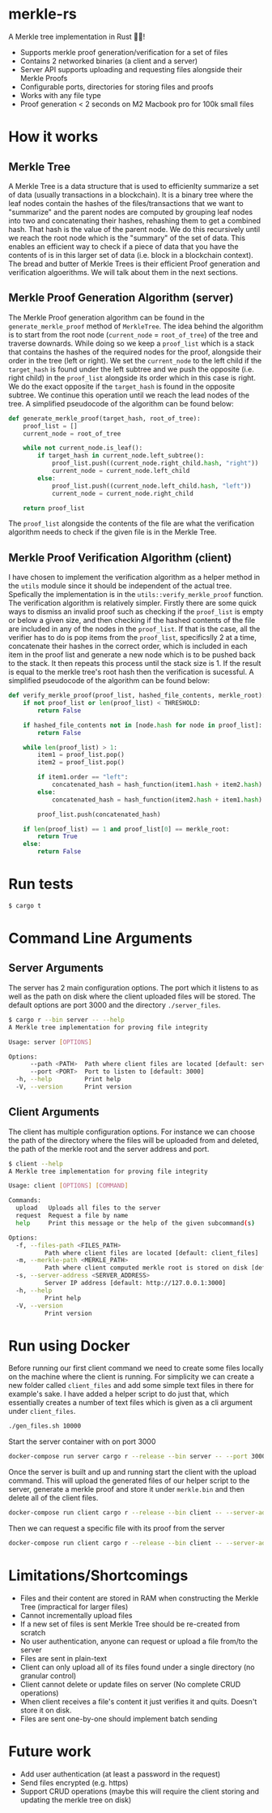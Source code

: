 # merkle-rs
A Merkle tree implementation in Rust 🌲🦀! 

- Supports merkle proof generation/verification for a set of files
- Contains 2 networked binaries (a client and a server)
- Server API supports uploading and requesting files alongside their Merkle Proofs
- Configurable ports, directories for storing files and proofs
- Works with any file type
- Proof generation < 2 seconds on M2 Macbook pro for 100k small files

# How it works

## Merkle Tree
A Merkle Tree is a data structure that is used to efficienlty summarize a set of data (usually transactions in a blockchain). It is a binary tree where the leaf nodes contain the hashes of the files/transactions that we want to "summarize" and the parent nodes are computed by grouping leaf nodes into two and concatenating their hashes, rehashing them to get a combined hash. That hash is the value of the parent node. We do this recursively until we reach the root node which is the "summary" of the set of data. This enables an efficient way to check if a piece of data that you have the contents of is in this larger set of data (i.e. block in a blockchain context). The bread and butter of Merkle Trees is their efficient Proof generation and verification algoerithms. We will talk about them in the next sections.

## Merkle Proof Generation Algorithm (server)
The Merkle Proof generation algorithm can be found in the `generate_merkle_proof` method of `MerkleTree`. The idea behind the algorithm is to start from the root node (`current_node` = `root_of_tree`) of the tree and traverse downards. While doing so we keep a `proof_list` which is a stack that contains the hashes of the required nodes for the proof, alongside their order in the tree (left or right). We set the `current_node`  to the left child if the `target_hash` is found under the left subtree and we push the opposite (i.e. right child) in the `proof_list` alongside its order which in this case is right. We do the exact opposite if the `target_hash` is found in the opposite subtree. We continue this operation until we reach the lead nodes of the tree. A simplified pseudocode of the algorithm can be found below:

```python
def generate_merkle_proof(target_hash, root_of_tree):
    proof_list = []
    current_node = root_of_tree

    while not current_node.is_leaf():
        if target_hash in current_node.left_subtree():
            proof_list.push((current_node.right_child.hash, "right"))
            current_node = current_node.left_child
        else:
            proof_list.push((current_node.left_child.hash, "left"))
            current_node = current_node.right_child

    return proof_list

```

The `proof_list` alongside the contents of the file are what the verification algorithm needs to check if the given file is in the Merkle Tree.

## Merkle Proof Verification Algorithm (client)
I have chosen to implement the verification algorithm as a helper method in the `utils` module since it should be independent of the actual tree. Spefically the implementation is in the `utils::verify_merkle_proof` function. The verification algorithm is relatively simpler. Firstly there are some quick ways to dismiss an invalid proof such as checking if the `proof_list` is empty or below a given size, and then checking if the hashed contents of the file are included in any of the nodes in the `proof_list`. If that is the case, all the verifier has to do is pop items from the `proof_list`, specificslly 2 at a time, concatenate their hashes in the correct order, which is included in each item in the proof list and generate a new node which is to be pushed back to the stack. It then repeats this process until the stack size is 1. If the result is equal to the merkle tree's root hash then the verification is sucessful. A simplified pseudocode of the algorithm can be found below:

```python
def verify_merkle_proof(proof_list, hashed_file_contents, merkle_root):
    if not proof_list or len(proof_list) < THRESHOLD:
        return False

    if hashed_file_contents not in [node.hash for node in proof_list]:
        return False

    while len(proof_list) > 1:
        item1 = proof_list.pop()
        item2 = proof_list.pop()

        if item1.order == "left":
            concatenated_hash = hash_function(item1.hash + item2.hash)
        else:
            concatenated_hash = hash_function(item2.hash + item1.hash)

        proof_list.push(concatenated_hash)

    if len(proof_list) == 1 and proof_list[0] == merkle_root:
        return True
    else:
        return False

```




# Run tests 

```bash
$ cargo t
```

# Command Line Arguments

## Server Arguments
The server has 2 main configuration options. The port which it listens to as well as the path on disk where the client uploaded files will be stored. The default options are port 3000 and the directory `./server_files`.

```bash
$ cargo r --bin server -- --help
A Merkle tree implementation for proving file integrity

Usage: server [OPTIONS]

Options:
      --path <PATH>  Path where client files are located [default: server_files]
      --port <PORT>  Port to listen to [default: 3000]
  -h, --help         Print help
  -V, --version      Print version
```

## Client Arguments
The client has multiple configuration options. For instance we can choose the path of the directory where the files will be uploaded from and deleted, the path of the merkle root and the server address and port.


```bash
$ client --help
A Merkle tree implementation for proving file integrity

Usage: client [OPTIONS] [COMMAND]

Commands:
  upload   Uploads all files to the server
  request  Request a file by name
  help     Print this message or the help of the given subcommand(s)

Options:
  -f, --files-path <FILES_PATH>
          Path where client files are located [default: client_files]
  -m, --merkle-path <MERKLE_PATH>
          Path where client computed merkle root is stored on disk [default: merkle.bin]
  -s, --server-address <SERVER_ADDRESS>
          Server IP address [default: http://127.0.0.1:3000]
  -h, --help
          Print help
  -V, --version
          Print version
```

# Run using Docker
Before running our first client command we need to create some files locally on the machine where the client is running. For simplicity we can create a new folder called `client_files` and add some simple text files in there for example's sake. I have added a helper script to do just that, which essentially creates a number of text files which is given as a cli argument under `client_files`.

```bash
./gen_files.sh 10000
```

Start the server container with on port 3000

```bash
docker-compose run server cargo r --release --bin server -- --port 3000
```

Once the server is built and up and running start the client with the upload command. This will upload the generated files of our helper script to the server, generate a merkle proof and store it under `merkle.bin` and then delete all of the client files.

```bash
docker-compose run client cargo r --release --bin client -- --server-address="http://server:3000" upload
```

Then we can request a specific file with its proof from the server


```bash
docker-compose run client cargo r --release --bin client -- --server-address="http://server:3000" request "file1.txt"
```

# Limitations/Shortcomings
- Files and their content are stored in RAM when constructing the Merkle Tree (impractical for larger files)
- Cannot incrementally upload files
- If a new set of files is sent Merkle Tree should be re-created from scratch
- No user authentication, anyone can request or upload a file from/to the server
- Files are sent in plain-text
- Client can only upload all of its files found under a single directory (no granular control)
- Client cannot delete or update files on server (No complete CRUD operations)
- When client receives a file's content it just verifies it and quits. Doesn't store it on disk.
- Files are sent one-by-one should implement batch sending

# Future work
- Add user authentication (at least a password in the request)
- Send files encrypted (e.g. https)
- Support CRUD operations (maybe this will require the client storing and updating the merkle tree on disk)
